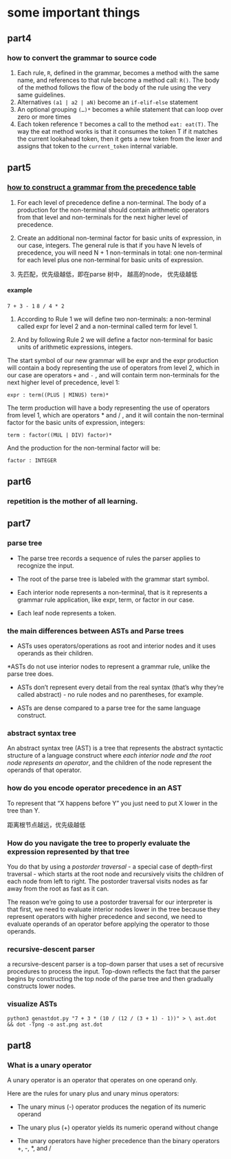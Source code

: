# some important things 

## part4

### how to convert the grammar to source code

1. Each rule, ``R``, defined in the grammar, becomes a method with the same name, and references to that rule become a method call: ``R()``. The body of the method follows the flow of the body of the rule using the very same guidelines.
2. Alternatives ``(a1 | a2 | aN)`` become an ``if-elif-else`` statement
3. An optional grouping ``(…)*`` becomes a while statement that can loop over zero or more times
4. Each token reference ``T`` becomes a call to the method ``eat: eat(T)``. The way the eat method works is that it consumes the token T if it matches the current lookahead token, then it gets a new token from the lexer and assigns that token to the ``current_token`` internal variable.

## part5

### [how to construct a grammar from the precedence table](https://ruslanspivak.com/lsbasi-part5/)

1. For each level of precedence define a non-terminal. The body of a production for the non-terminal should contain arithmetic operators from that level and non-terminals for the next higher level of precedence.

2. Create an additional non-terminal factor for basic units of expression, in our case, integers. The general rule is that if you have N levels of precedence, you will need N + 1 non-terminals in total: one non-terminal for each level plus one non-terminal for basic units of expression.

3. 先匹配，优先级越低，即在parse 树中， 越高的node， 优先级越低

#### example

``7 + 3 - 1``   `` 8 / 4 * 2 ``

1. According to Rule 1 we will define two non-terminals: a non-terminal called expr for level 2 and a non-terminal called term for level 1. 

2. And by following Rule 2 we will define a factor non-terminal for basic units of arithmetic expressions, integers.

The start symbol of our new grammar will be expr and the expr production will contain a body representing the use of operators from level 2, which in our case are operators ``+`` and ``-`` , and will contain term non-terminals for the next higher level of precedence, level 1:

``expr : term((PLUS | MINUS) term)*``

The term production will have a body representing the use of operators from level 1, which are operators * and / , and it will contain the non-terminal factor for the basic units of expression, integers:

``term : factor((MUL | DIV) factor)*``

And the production for the non-terminal factor will be:

``factor : INTEGER``

## part6

### repetition is the mother of all learning.

## part7

### parse tree

* The parse tree records a sequence of rules the parser applies to recognize the input.

* The root of the parse tree is labeled with the grammar start symbol.

* Each interior node represents a non-terminal, that is it represents a grammar rule application, like expr, term, or factor in our case.

* Each leaf node represents a token.

### the main differences between ASTs and Parse trees

* ASTs uses operators/operations as root and interior nodes and it uses operands as their children.

*ASTs do not use interior nodes to represent a grammar rule, unlike the parse tree does.

* ASTs don’t represent every detail from the real syntax (that’s why they’re called abstract) - no rule nodes and no parentheses, for example.

* ASTs are dense compared to a parse tree for the same language construct.

### abstract syntax tree

An abstract syntax tree (AST) is a tree that represents the abstract syntactic structure of a language construct where *each interior node and the root node represents an operator*, and the children of the node represent the operands of that operator.

### how do you encode operator precedence in an AST

To represent that “X happens before Y” you just need to put X lower in the tree than Y.

距离根节点越远，优先级越低

### How do you navigate the tree to properly evaluate the expression represented by that tree

 You do that by using a *postorder traversal* - a special case of depth-first traversal - which starts at the root node and recursively visits the children of each node from left to right. The postorder traversal visits nodes as far away from the root as fast as it can.

 The reason we’re going to use a postorder traversal for our interpreter is that first, we need to evaluate interior nodes lower in the tree because they represent operators with higher precedence and second, we need to evaluate operands of an operator before applying the operator to those operands. 

### recursive-descent parser

a recursive-descent parser is a top-down parser that uses a set of recursive procedures to process the input. Top-down reflects the fact that the parser begins by constructing the top node of the parse tree and then gradually constructs lower nodes.

### visualize ASTs

``python3 genastdot.py "7 + 3 * (10 / (12 / (3 + 1) - 1))" > \
  ast.dot && dot -Tpng -o ast.png ast.dot``

## part8

### What is a unary operator

A unary operator is an operator that operates on one operand only.

Here are the rules for unary plus and unary minus operators:

* The unary minus (-) operator produces the negation of its numeric operand
* The unary plus (+) operator yields its numeric operand without change

* The unary operators have higher precedence than the binary operators +, -, *, and /
